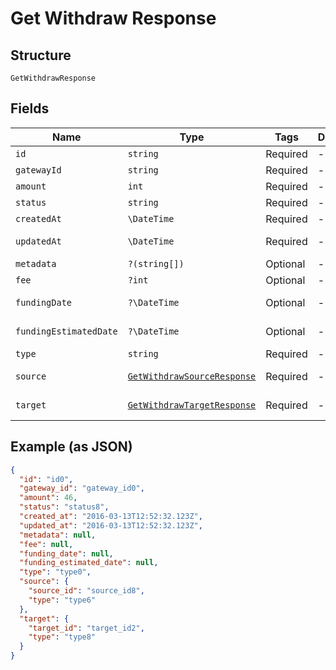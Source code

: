 
# Get Withdraw Response

## Structure

`GetWithdrawResponse`

## Fields

| Name | Type | Tags | Description | Getter | Setter |
|  --- | --- | --- | --- | --- | --- |
| `id` | `string` | Required | - | getId(): string | setId(string id): void |
| `gatewayId` | `string` | Required | - | getGatewayId(): string | setGatewayId(string gatewayId): void |
| `amount` | `int` | Required | - | getAmount(): int | setAmount(int amount): void |
| `status` | `string` | Required | - | getStatus(): string | setStatus(string status): void |
| `createdAt` | `\DateTime` | Required | - | getCreatedAt(): \DateTime | setCreatedAt(\DateTime createdAt): void |
| `updatedAt` | `\DateTime` | Required | - | getUpdatedAt(): \DateTime | setUpdatedAt(\DateTime updatedAt): void |
| `metadata` | `?(string[])` | Optional | - | getMetadata(): ?array | setMetadata(?array metadata): void |
| `fee` | `?int` | Optional | - | getFee(): ?int | setFee(?int fee): void |
| `fundingDate` | `?\DateTime` | Optional | - | getFundingDate(): ?\DateTime | setFundingDate(?\DateTime fundingDate): void |
| `fundingEstimatedDate` | `?\DateTime` | Optional | - | getFundingEstimatedDate(): ?\DateTime | setFundingEstimatedDate(?\DateTime fundingEstimatedDate): void |
| `type` | `string` | Required | - | getType(): string | setType(string type): void |
| `source` | [`GetWithdrawSourceResponse`](/doc/models/get-withdraw-source-response.md) | Required | - | getSource(): GetWithdrawSourceResponse | setSource(GetWithdrawSourceResponse source): void |
| `target` | [`GetWithdrawTargetResponse`](/doc/models/get-withdraw-target-response.md) | Required | - | getTarget(): GetWithdrawTargetResponse | setTarget(GetWithdrawTargetResponse target): void |

## Example (as JSON)

```json
{
  "id": "id0",
  "gateway_id": "gateway_id0",
  "amount": 46,
  "status": "status8",
  "created_at": "2016-03-13T12:52:32.123Z",
  "updated_at": "2016-03-13T12:52:32.123Z",
  "metadata": null,
  "fee": null,
  "funding_date": null,
  "funding_estimated_date": null,
  "type": "type0",
  "source": {
    "source_id": "source_id8",
    "type": "type6"
  },
  "target": {
    "target_id": "target_id2",
    "type": "type8"
  }
}
```

